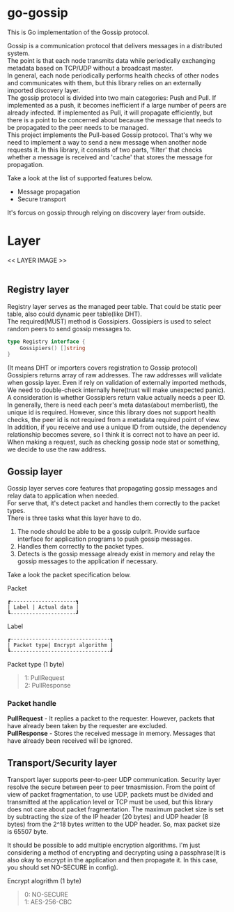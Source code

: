 # go-gossip
This is Go implementation of the Gossip protocol.<br>


Gossip is a communication protocol that delivers messages in a distributed system. <br>
The point is that each node transmits data while periodically exchanging metadata based on TCP/UDP without a broadcast master. <br>
In general, each node periodically performs health checks of other nodes and communicates with them, but this library relies on an externally imported discovery layer. <br>
The gossip protocol is divided into two main categories: Push and Pull. If implemented as a push, it becomes inefficient if a large number of peers are already infected. If implemented as Pull, it will propagate efficiently, but there is a point to be concerned about because the message that needs to be propagated to the peer needs to be managed. <br>
This project implements the Pull-based Gossip protocol. That's why we need to implement a way to send a new message when another node requests it. In this library, it consists of two parts, 'filter' that checks whether a message is received and 'cache' that stores the message for propagation. <br>

Take a look at the list of supported features below. <br>

- Message propagation
- Secure transport

It's forcus on gossip through relying on discovery layer from outside.


# Layer
<< LAYER IMAGE >> <br><br>
## Registry layer
Registry layer serves as the managed peer table. That could be static peer table, also could dynamic peer table(like DHT). <br>
The required(MUST) method is Gossipiers. Gossipiers is used to select random peers to send gossip messages to. <br>

```go
type Registry interface {
	Gossipiers() []string
}
```
(It means DHT or importers covers registration to Gossip protocol) <br>
Gossipiers returns array of raw addresses. The raw addresses will validate when gossip layer. Even if rely on validation of externally imported methods, We need to double-check internally here(trust will make unexpected panic).<br>
A consideration is whether Gossipiers return value actually needs a peer ID. <br>
In generally, there is need each peer's meta datas(about memberlist), the unique id is required. However, since this library does not support health checks, the peer id is not required from a metadata required point of view. <br>
In addition, if you receive and use a unique ID from outside, the dependency relationship becomes severe, so I think it is correct not to have an peer id. <br>
When making a request, such as checking gossip node stat or something, we decide to use the raw address.

## Gossip layer
Gossip layer serves core features that propagating gossip messages and relay data to application when needed. <br>
For serve that, it's detect packet and handles them correctly to the packet types. <br>
There is three tasks what this layer have to do. <br>

1. The node should be able to be a gossip culprit. Provide surface interface for application programs to push gossip messages.
2. Handles them correctly to the packet types.
3. Detects is the gossip message already exist in memory and relay the gossip messages to the application if necessary.

Take a look the packet specification below. <br>

Packet<br>
```
┏---------------------┓
| Label | Actual data |
┗---------------------┛
```

Label
```
┏--------------------------------┓
| Packet type| Encrypt algorithm | 
┗--------------------------------┛
```
Packet type (1 byte) <br>
> 1: PullRequest <br>
> 2: PullResponse <br>

### Packet handle
<b>PullRequest</b> - It replies a packet to the requester. However, packets that have already been taken by the requester are excluded. <br>
<b>PullResponse</b> - Stores the received message in memory. Messages that have already been received will be ignored. <br>


## Transport/Security layer
Transport layer supports peer-to-peer UDP communication.
Security layer resolve the secure between peer to peer trnasmission. From the point of view of packet fragmentation, to use UDP, packets must be divided and transmitted at the application level or TCP must be used, but this library does not care about packet fragmentation. The maximum packet size is set by subtracting the size of the IP header (20 bytes) and UDP header (8 bytes) from the 2^18 bytes written to the UDP header. So, max packet size is 65507 byte. <br>

It should be possible to add multiple encryption algorithms. I'm just considering a method of encrypting and decrypting using a passphrase(It is also okay to encrypt in the application and then propagate it. In this case, you should set NO-SECURE in config). <br>

Encrypt alogrithm (1 byte) <br>
> 0: NO-SECURE <br>
> 1: AES-256-CBC <br>
